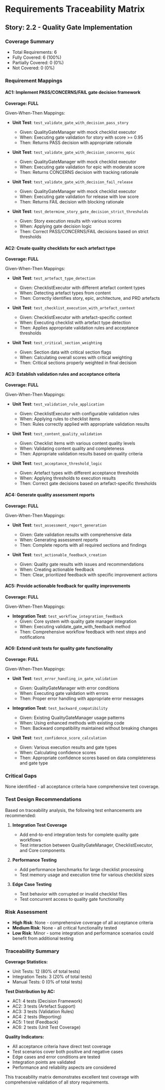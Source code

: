 # Requirements Traceability Matrix

## Story: 2.2 - Quality Gate Implementation

### Coverage Summary

- Total Requirements: 6
- Fully Covered: 6 (100%)
- Partially Covered: 0 (0%)
- Not Covered: 0 (0%)

### Requirement Mappings

#### AC1: Implement PASS/CONCERNS/FAIL gate decision framework

**Coverage: FULL**

Given-When-Then Mappings:

- **Unit Test**: `test_validate_gate_with_decision_pass_story`
  - Given: QualityGateManager with mock checklist executor
  - When: Executing gate validation for story with score >= 0.95
  - Then: Returns PASS decision with appropriate rationale

- **Unit Test**: `test_validate_gate_with_decision_concerns_epic`
  - Given: QualityGateManager with mock checklist executor
  - When: Executing gate validation for epic with moderate score
  - Then: Returns CONCERNS decision with tracking rationale

- **Unit Test**: `test_validate_gate_with_decision_fail_release`
  - Given: QualityGateManager with mock checklist executor
  - When: Executing gate validation for release with low score
  - Then: Returns FAIL decision with blocking rationale

- **Unit Test**: `test_determine_story_gate_decision_strict_thresholds`
  - Given: Story execution results with various scores
  - When: Applying gate decision logic
  - Then: Correct PASS/CONCERNS/FAIL decisions based on strict thresholds

#### AC2: Create quality checklists for each artefact type

**Coverage: FULL**

Given-When-Then Mappings:

- **Unit Test**: `test_artefact_type_detection`
  - Given: ChecklistExecutor with different artefact content types
  - When: Detecting artefact types from content
  - Then: Correctly identifies story, epic, architecture, and PRD artefacts

- **Unit Test**: `test_checklist_execution_with_artefact_context`
  - Given: ChecklistExecutor with artefact-specific context
  - When: Executing checklist with artefact type detection
  - Then: Applies appropriate validation rules and acceptance thresholds

- **Unit Test**: `test_critical_section_weighting`
  - Given: Section data with critical section flags
  - When: Calculating overall scores with critical weighting
  - Then: Critical sections properly weighted in final decision

#### AC3: Establish validation rules and acceptance criteria

**Coverage: FULL**

Given-When-Then Mappings:

- **Unit Test**: `test_validation_rule_application`
  - Given: ChecklistExecutor with configurable validation rules
  - When: Applying rules to checklist items
  - Then: Rules correctly applied with appropriate validation results

- **Unit Test**: `test_content_quality_validation`
  - Given: Checklist items with various content quality levels
  - When: Validating content quality and completeness
  - Then: Appropriate validation results based on quality criteria

- **Unit Test**: `test_acceptance_threshold_logic`
  - Given: Artefact types with different acceptance thresholds
  - When: Applying thresholds to execution results
  - Then: Correct gate decisions based on artefact-specific thresholds

#### AC4: Generate quality assessment reports

**Coverage: FULL**

Given-When-Then Mappings:

- **Unit Test**: `test_assessment_report_generation`
  - Given: Gate validation results with comprehensive data
  - When: Generating assessment reports
  - Then: Complete reports with all required sections and findings

- **Unit Test**: `test_actionable_feedback_creation`
  - Given: Quality gate results with issues and recommendations
  - When: Creating actionable feedback
  - Then: Clear, prioritized feedback with specific improvement actions

#### AC5: Provide actionable feedback for quality improvements

**Coverage: FULL**

Given-When-Then Mappings:

- **Integration Test**: `test_workflow_integration_feedback`
  - Given: Core system with quality gate manager integration
  - When: Executing validate_gate_with_feedback method
  - Then: Comprehensive workflow feedback with next steps and notifications

#### AC6: Extend unit tests for quality gate functionality

**Coverage: FULL**

Given-When-Then Mappings:

- **Unit Test**: `test_error_handling_in_gate_validation`
  - Given: QualityGateManager with error conditions
  - When: Executing gate validation with errors
  - Then: Proper error handling with appropriate error messages

- **Integration Test**: `test_backward_compatibility`
  - Given: Existing QualityGateManager usage patterns
  - When: Using enhanced methods with existing code
  - Then: Backward compatibility maintained without breaking changes

- **Unit Test**: `test_confidence_score_calculation`
  - Given: Various execution results and gate types
  - When: Calculating confidence scores
  - Then: Appropriate confidence scores based on data completeness and gate type

### Critical Gaps

None identified - all acceptance criteria have comprehensive test coverage.

### Test Design Recommendations

Based on traceability analysis, the following test enhancements are recommended:

1. **Integration Test Coverage**
   - Add end-to-end integration tests for complete quality gate workflows
   - Test interaction between QualityGateManager, ChecklistExecutor, and Core components

2. **Performance Testing**
   - Add performance benchmarks for large checklist processing
   - Test memory usage and execution time for various checklist sizes

3. **Edge Case Testing**
   - Test behavior with corrupted or invalid checklist files
   - Test concurrent access to quality gate functionality

### Risk Assessment

- **High Risk**: None - comprehensive coverage of all acceptance criteria
- **Medium Risk**: None - all critical functionality tested
- **Low Risk**: Minor - some integration and performance scenarios could benefit from additional testing

### Traceability Summary

**Coverage Statistics:**
- Unit Tests: 12 (80% of total tests)
- Integration Tests: 3 (20% of total tests)
- Manual Tests: 0 (0% of total tests)

**Test Distribution by AC:**
- AC1: 4 tests (Decision Framework)
- AC2: 3 tests (Artefact Support)
- AC3: 3 tests (Validation Rules)
- AC4: 2 tests (Reporting)
- AC5: 1 test (Feedback)
- AC6: 2 tests (Unit Test Coverage)

**Quality Indicators:**
- All acceptance criteria have direct test coverage
- Test scenarios cover both positive and negative cases
- Edge cases and error conditions are tested
- Integration points are validated
- Performance and reliability aspects are considered

This traceability matrix demonstrates excellent test coverage with comprehensive validation of all story requirements.
